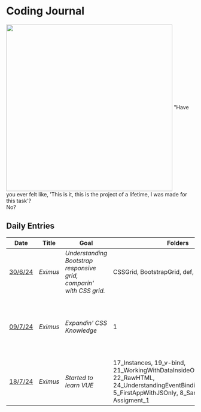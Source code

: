 <h1>Coding Journal</h1>
<img align="center" src="https://github.com/Nihilnia/Nihilnia/blob/main/Gloria.gif" style="max-width:100%; height: 444px;"/>
"Have you ever felt like, 'This is it, this is the project of a lifetime, I was made for this task'?<br/> No?




## Daily Entries

| Date       | Title | Goal | Folders | Result | VOD
|------------|--------------|--------------|------------|------------|------------|
| [30/6/24](https://github.com/Nihilnia/TillMyEyesBleed/tree/main/Eximius/0) | *Eximus* | *Understanding Bootstrap responsive grid, <br/> comparin' with CSS grid.* | CSSGrid, BootstrapGrid, def, flexboxgpt | I' ll stick with CSS grid. | ["Eximius", Day 0 — Bootstrap grid vs CSS grid](https://youtu.be/00I0gwTUBEk)
| [09/7/24](https://github.com/Nihilnia/TillMyEyesBleed/tree/main/Eximius/1) | *Eximus* | *Expandin' CSS Knowledge* | 1 | Learned somethings new like outline, justify-end.. (made a lil adblocker .p) | ["Eximius", Day 1 — Expandin' CSS Knowledge](https://youtu.be/rZu7-9cbhvA)
| [18/7/24](https://github.com/Nihilnia/TillMyEyesBleed/tree/main/Eximius/2) | *Eximus* | *Started to learn VUE* | 17_Instances, 19_v-bind, 21_WorkingWithDataInsideOfAVUEAppLMAO, 22_RawHTML, 24_UnderstandingEventBinding, 5_FirstAppWithJSOnly, 8_SameAppWithVue, Assigment_1 | Creating VUE app, Interpolation, v-bind, v-on, mounted.. | ["Eximius", Day 2 — Started to learn VUE](https://youtu.be/0WAV8jHasZQ)
